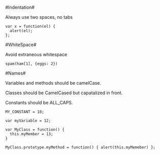#Indentation#

Always use two spaces, no tabs

    var x = function(el) {
      alert(el);
    };

#WhiteSpace#

Avoid extraneous whitespace

    spam(ham[1], {eggs: 2})

#Names#

Variables and methods should be camelCase.

Classes should be CamelCased but capatalized in front.

Constants should be ALL_CAPS.

    MY_CONSTANT = 10;

    var myVariable = 12;

    var MyClass = function() {
      this.myMember = 13;
    }

    MyClass.prototype.myMethod = function() { alert(this.myMemeber) };
